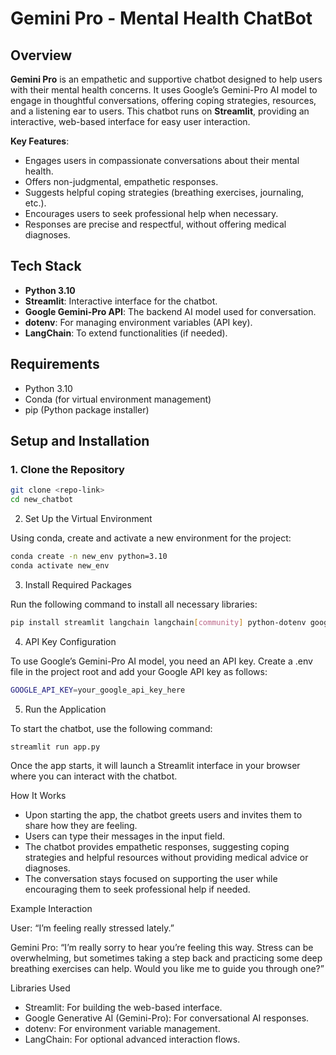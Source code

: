 # Gemini Pro - Mental Health ChatBot

## Overview

**Gemini Pro** is an empathetic and supportive chatbot designed to help users with their mental health concerns. It uses Google’s Gemini-Pro AI model to engage in thoughtful conversations, offering coping strategies, resources, and a listening ear to users. This chatbot runs on **Streamlit**, providing an interactive, web-based interface for easy user interaction.

**Key Features**:
- Engages users in compassionate conversations about their mental health.
- Offers non-judgmental, empathetic responses.
- Suggests helpful coping strategies (breathing exercises, journaling, etc.).
- Encourages users to seek professional help when necessary.
- Responses are precise and respectful, without offering medical diagnoses.

## Tech Stack

- **Python 3.10**
- **Streamlit**: Interactive interface for the chatbot.
- **Google Gemini-Pro API**: The backend AI model used for conversation.
- **dotenv**: For managing environment variables (API key).
- **LangChain**: To extend functionalities (if needed).

## Requirements

- Python 3.10
- Conda (for virtual environment management)
- pip (Python package installer)

## Setup and Installation

### 1. Clone the Repository

```bash
git clone <repo-link>
cd new_chatbot
```

2. Set Up the Virtual Environment

Using conda, create and activate a new environment for the project:

```bash
conda create -n new_env python=3.10
conda activate new_env
```

3. Install Required Packages

Run the following command to install all necessary libraries:

```bash
pip install streamlit langchain langchain[community] python-dotenv google-generativeai
```
4. API Key Configuration

To use Google’s Gemini-Pro AI model, you need an API key. Create a .env file in the project root and add your Google API key as follows:

```bash
GOOGLE_API_KEY=your_google_api_key_here
```

5. Run the Application

To start the chatbot, use the following command:

```bash
streamlit run app.py
```

Once the app starts, it will launch a Streamlit interface in your browser where you can interact with the chatbot.

How It Works

- Upon starting the app, the chatbot greets users and invites them to share how they are feeling.
- Users can type their messages in the input field.
- The chatbot provides empathetic responses, suggesting coping strategies and helpful resources without providing medical advice or diagnoses.
- The conversation stays focused on supporting the user while encouraging them to seek professional help if needed.

Example Interaction

User: “I’m feeling really stressed lately.”

Gemini Pro: “I’m really sorry to hear you’re feeling this way. Stress can be overwhelming, but sometimes taking a step back and practicing some deep breathing exercises can help. Would you like me to guide you through one?”

Libraries Used

- Streamlit: For building the web-based interface.
- Google Generative AI (Gemini-Pro): For conversational AI responses.
- dotenv: For environment variable management.
- LangChain: For optional advanced interaction flows.
